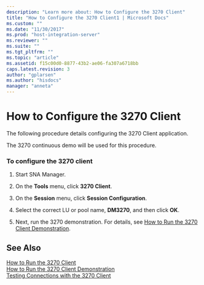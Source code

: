 ```yaml
---
description: "Learn more about: How to Configure the 3270 Client"
title: "How to Configure the 3270 Client1 | Microsoft Docs"
ms.custom: ""
ms.date: "11/30/2017"
ms.prod: "host-integration-server"
ms.reviewer: ""
ms.suite: ""
ms.tgt_pltfrm: ""
ms.topic: "article"
ms.assetid: f15c00d0-8877-43b2-ae06-fa307a6718bb
caps.latest.revision: 3
author: "gplarsen"
ms.author: "hisdocs"
manager: "anneta"
---
```

# How to Configure the 3270 Client
The following procedure details configuring the 3270 Client application.  
  
 The 3270 continuous demo will be used for this procedure.  
  
### To configure the 3270 client  
  
1.  Start SNA Manager.  
  
2.  On the **Tools** menu, click **3270 Client**.  
  
3.  On the **Session** menu, click **Session Configuration**.  
  
4.  Select the correct LU or pool name, **DM3270**, and then click **OK**.  
  
5.  Next, run the 3270 demonstration. For details, see [How to Run the 3270 Client Demonstration](../core/how-to-run-the-3270-client-demonstration1.md).  
  
## See Also  
 [How to Run the 3270 Client](../core/how-to-run-the-3270-client2.md)   
 [How to Run the 3270 Client Demonstration](../core/how-to-run-the-3270-client-demonstration1.md)   
 [Testing Connections with the 3270 Client](../core/testing-connections-with-the-3270-client2.md)
